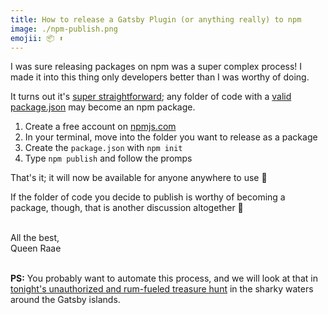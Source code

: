 ```yaml
---
title: How to release a Gatsby Plugin (or anything really) to npm
image: ./npm-publish.png
emojii: 📦 ⬆️
---
```


I was sure releasing packages on npm was a super complex process! I made it into this thing only developers better than I was worthy of doing.

It turns out it's [super straightforward](https://docs.npmjs.com/creating-and-publishing-unscoped-public-packages); any folder of code with a [valid package.json](https://docs.npmjs.com/creating-a-package-json-file) may become an npm package.

1. Create a free account on [npmjs.com](https://www.npmjs.com/)
2. In your terminal, move into the folder you want to release as a package
3. Create the `package.json` with `npm init`
4. Type `npm publish` and follow the promps

That's it; it will now be available for anyone anywhere to use 🤯

If the folder of code you decide to publish is worthy of becoming a package, though, that is another discussion altogether 🤪

&nbsp;  
All the best,  
Queen Raae

&nbsp;  
**PS:** You probably want to automate this process, and we will look at that in [tonight's unauthorized and rum-fueled treasure hunt](https://youtu.be/eaZm9MC0GeE) in the sharky waters around the Gatsby islands.

